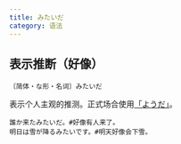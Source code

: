 ```yaml
---
title: みたいだ
category: 语法
---
```


## 表示推断（好像）

`〔简体・な形・名词〕みたいだ`

表示个人主观的推测。正式场合使用[「ようだ」](../you)。

```example
誰か来たみたいだ。#好像有人来了。
明日は雪が降るみたいです。#明天好像会下雪。
```
